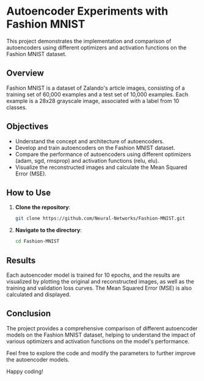 # Autoencoder Experiments with Fashion MNIST

This project demonstrates the implementation and comparison of autoencoders using different optimizers and activation functions on the Fashion MNIST dataset.

## Overview

Fashion MNIST is a dataset of Zalando's article images, consisting of a training set of 60,000 examples and a test set of 10,000 examples. Each example is a 28x28 grayscale image, associated with a label from 10 classes.

## Objectives

- Understand the concept and architecture of autoencoders.
- Develop and train autoencoders on the Fashion MNIST dataset.
- Compare the performance of autoencoders using different optimizers (adam, sgd, rmsprop) and activation functions (relu, elu).
- Visualize the reconstructed images and calculate the Mean Squared Error (MSE).

## How to Use

1. **Clone the repository**:
    ```bash
    git clone https://github.com/Neural-Networks/Fashion-MNIST.git

    ```

2. **Navigate to the directory**:
    ```bash
    cd Fashion-MNIST
    ```


## Results

Each autoencoder model is trained for 10 epochs, and the results are visualized by plotting the original and reconstructed images, as well as the training and validation loss curves. The Mean Squared Error (MSE) is also calculated and displayed.

## Conclusion

The project provides a comprehensive comparison of different autoencoder models on the Fashion MNIST dataset, helping to understand the impact of various optimizers and activation functions on the model's performance.

Feel free to explore the code and modify the parameters to further improve the autoencoder models.

Happy coding!

